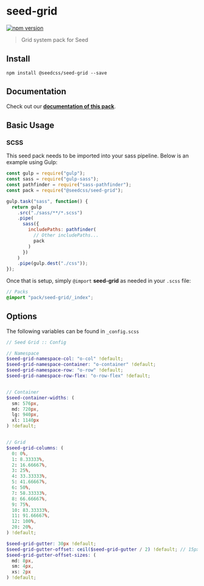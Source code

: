 # seed-grid

[![npm version](https://badge.fury.io/js/%40seedcss%2Fseed-grid.svg)](https://badge.fury.io/js/%40seedcss%2Fseed-grid)

> Grid system pack for Seed

## Install

```
npm install @seedcss/seed-grid --save
```

## Documentation

Check out our **[documentation of this pack](http://developer.helpscout.net/seed/packs/seed-grid/)**.

## Basic Usage

### SCSS

This seed pack needs to be imported into your sass pipeline. Below is an example using Gulp:

```javascript
const gulp = require("gulp");
const sass = require("gulp-sass");
const pathfinder = require("sass-pathfinder");
const pack = require("@seedcss/seed-grid");

gulp.task("sass", function() {
  return gulp
    .src("./sass/**/*.scss")
    .pipe(
      sass({
        includePaths: pathfinder(
          // Other includePaths...
          pack
        )
      })
    )
    .pipe(gulp.dest("./css"));
});
```

Once that is setup, simply `@import` **seed-grid** as needed in your `.scss` file:

```scss
// Packs
@import "pack/seed-grid/_index";
```



## Options

The following variables can be found in `_config.scss`

```scss
// Seed Grid :: Config

// Namespace
$seed-grid-namespace-col: "o-col" !default;
$seed-grid-namespace-container: "o-container" !default;
$seed-grid-namespace-row: "o-row" !default;
$seed-grid-namespace-row-flex: "o-row-flex" !default;


// Container
$seed-container-widths: (
  sm: 576px,
  md: 720px,
  lg: 940px,
  xl: 1140px
) !default;


// Grid
$seed-grid-columns: (
  0: 0%,
  1: 8.33333%,
  2: 16.66667%,
  3: 25%,
  4: 33.33333%,
  5: 41.66667%,
  6: 50%,
  7: 58.33333%,
  8: 66.66667%,
  9: 75%,
  10: 83.33333%,
  11: 91.66667%,
  12: 100%,
  20: 20%,
) !default;

$seed-grid-gutter: 30px !default;
$seed-grid-gutter-offset: ceil($seed-grid-gutter / 2) !default; // 15px
$seed-grid-gutter-offset-sizes: (
  md: 8px,
  sm: 4px,
  xs: 2px
) !default;


```
